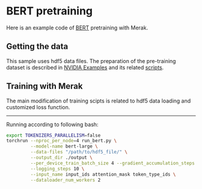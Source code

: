 <!---
Copyright (c) 2022, HPDL group, PDL lab, NUDT.  All rights reserved.

Maintainer: TXacs (txacs1993@gmail.com)

Licensed under the Apache License, Version 2.0 (the "License");
you may not use this file except in compliance with the License.
You may obtain a copy of the License at

    http://www.apache.org/licenses/LICENSE-2.0

Unless required by applicable law or agreed to in writing, software
distributed under the License is distributed on an "AS IS" BASIS,
WITHOUT WARRANTIES OR CONDITIONS OF ANY KIND, either express or implied.
See the License for the specific language governing permissions and
limitations under the License.
-->


# BERT pretraining

Here is an example code of [BERT](https://arxiv.org/abs/1810.04805) pretraining with Merak.

## Getting the data

This sample uses hdf5 data files. The preparation of the pre-training dataset is described in
[NVIDIA Examples](https://github.com/NVIDIA/DeepLearningExamples/tree/180382499f791d38eb9e91c105d75764cd2f1cd7/PyTorch/LanguageModeling/BERT#getting-the-data) and its related [scripts](https://github.com/NVIDIA/DeepLearningExamples/tree/180382499f791d38eb9e91c105d75764cd2f1cd7/PyTorch/LanguageModeling/BERT/data).

## Training with Merak

The main modification of training scipts is related to hdf5 data loading and customized loss function.

---

Running according to following bash:

```bash
export TOKENIZERS_PARALLELISM=false
torchrun --nproc_per_node=4 run_bert.py \
         --model-name bert-large \
         --data-files "/path/to/hdf5_file/" \
         --output_dir ./output \
         --per_device_train_batch_size 4 --gradient_accumulation_steps 16 \
         --logging_steps 10 \
         --input_name input_ids attention_mask token_type_ids \
         --dataloader_num_workers 2
```
